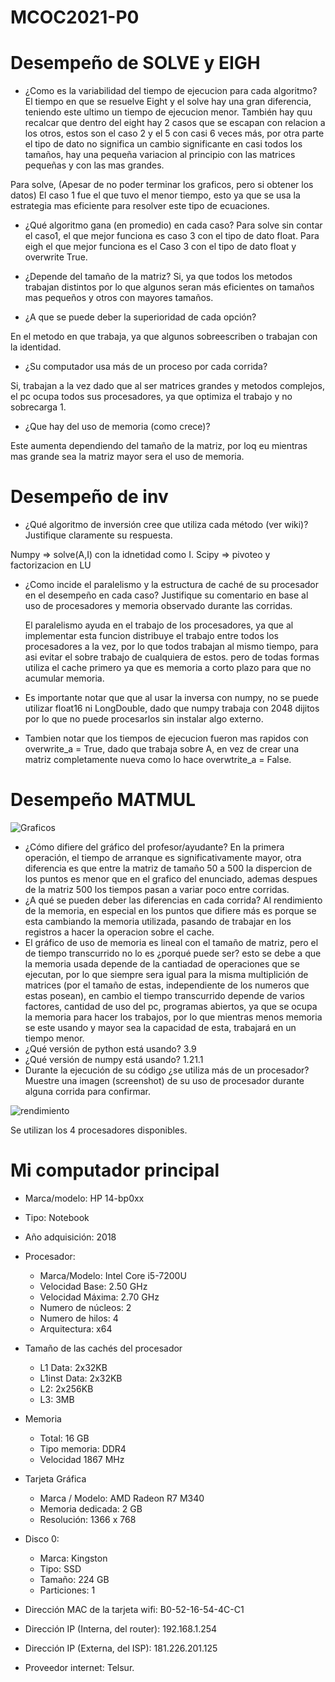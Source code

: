 # MCOC2021-P0

# Desempeño de SOLVE y EIGH

* ¿Como es la variabilidad del tiempo de ejecucion para cada algoritmo?
 El tiempo en que se resuelve Eight y el solve hay una gran diferencia, teniendo este ultimo un tiempo de ejecucion menor. 
 También hay quu recalcar que dentro del eight hay 2 casos que se escapan con relacion a los otros, estos son el caso 2 y el 5 con casi 6 veces más, por otra parte el tipo de dato no significa un cambio significante en casi todos los tamaños, hay una pequeña variacion al principio con las matrices pequeñas y con las mas grandes.
 
 Para solve, (Apesar de no poder terminar los graficos, pero si obtener los datos) El caso 1 fue el que tuvo el menor tiempo, esto ya que se usa la estrategia mas eficiente para resolver este tipo de ecuaciones.
 
* ¿Qué algoritmo gana (en promedio) en cada caso?
 Para solve sin contar el caso1, el que mejor funciona es caso 3 con el tipo de dato float.
 Para eigh el que mejor funciona es el Caso 3 con el tipo de dato float y overwrite True.

* ¿Depende del tamaño de la matriz?
 Si, ya que todos los metodos trabajan distintos por lo que algunos seran más eficientes on tamaños mas pequeños y otros con mayores tamaños.
 
* ¿A que se puede deber la superioridad de cada opción?

 En el metodo en que trabaja, ya que algunos sobreescriben o trabajan con la identidad.

* ¿Su computador usa más de un proceso por cada corrida?

 Si, trabajan a la vez dado que al ser matrices grandes y metodos complejos, el pc ocupa todos sus procesadores, ya que optimiza el trabajo y no sobrecarga 1.  

* ¿Que hay del uso de memoria (como crece)?

Este aumenta dependiendo del tamaño de la matriz, por loq eu mientras mas grande sea la matriz mayor sera el uso de memoria.

# Desempeño de inv

* ¿Qué algoritmo de inversión cree que utiliza cada método (ver wiki)? Justifique claramente su respuesta. 

Numpy => solve(A,I) con la idnetidad como I.
Scipy => pivoteo y factorizacion en LU

* ¿Como incide el paralelismo y la estructura de caché de su procesador en el desempeño en cada caso? Justifique su comentario en base al uso de procesadores y memoria observado durante las corridas. 
 
   El paralelismo ayuda en el trabajo de los procesadores, ya que al implementar esta funcion distribuye el trabajo entre todos los procesadores a la vez, por lo que todos trabajan al mismo tiempo, para asi evitar el sobre trabajo de cualquiera de estos. pero de todas formas utiliza el cache primero ya que es memoria a corto plazo para que no acumular memoria.
   
* Es importante notar que que al usar la inversa con numpy, no se puede utilizar float16 ni LongDouble, dado que numpy trabaja con 2048 dijitos por lo que no puede procesarlos sin instalar algo externo.

* Tambien notar que los tiempos de ejecucion fueron mas rapidos con overwrite_a = True, dado que trabaja sobre A, en vez de crear una matriz completamente nueva como lo hace overwtrite_a = False.



# Desempeño MATMUL

![Graficos](https://user-images.githubusercontent.com/62270417/128526810-e252aaa7-3dab-4414-8a6b-9f5e272022f3.png)

* ¿Cómo difiere del gráfico del profesor/ayudante?
  En la primera operación, el tiempo de arranque es significativamente mayor, otra diferencia es que entre la matriz de tamaño 50 a 500 la dispercion de los puntos es menor que en el grafico del enunciado, ademas despues de la matriz 500 los tiempos pasan a variar poco entre corridas.
* ¿A qué se pueden deber las diferencias en cada corrida?
 Al rendimiento de la memoria, en especial en los puntos que difiere más es porque se esta cambiando la memoria utilizada, pasando de trabajar en los registros a hacer la operacion sobre el cache.
* El gráfico de uso de memoria es lineal con el tamaño de matriz, pero el de tiempo transcurrido no lo es ¿porqué puede ser?
 esto se debe a que la memoria usada depende de la cantiadad de operaciones que se ejecutan, por lo que siempre sera igual para la misma multiplición de matrices (por el tamaño de estas, independiente de los numeros que estas posean), en cambio el tiempo transcurrido depende de varios factores, cantidad de uso del pc, programas abiertos, ya que se ocupa la memoria para hacer los trabajos, por lo que mientras menos memoria se este usando y mayor sea la capacidad de esta, trabajará en un tiempo menor.
* ¿Qué versión de python está usando?
 3.9
* ¿Qué versión de numpy está usando?
 1.21.1
* Durante la ejecución de su código ¿se utiliza más de un procesador? Muestre una imagen (screenshot) de su uso de procesador durante alguna corrida para confirmar. 

![rendimiento](https://user-images.githubusercontent.com/62270417/128532198-ae66b7e1-9a90-44cd-84a6-66894e12ba1f.PNG)

  Se utilizan los 4 procesadores disponibles.

# Mi computador principal

* Marca/modelo: HP 14-bp0xx
* Tipo: Notebook
* Año adquisición: 2018
* Procesador:
  * Marca/Modelo: Intel Core i5-7200U
  * Velocidad Base: 2.50 GHz
  * Velocidad Máxima: 2.70 GHz
  * Numero de núcleos: 2 
  * Numero de hilos: 4
  * Arquitectura: x64
  
* Tamaño de las cachés del procesador
  * L1 Data: 2x32KB
  * L1inst Data: 2x32KB
  * L2: 2x256KB
  * L3: 3MB
  
* Memoria 
  * Total: 16 GB
  * Tipo memoria: DDR4
  * Velocidad 1867 MHz
  
* Tarjeta Gráfica
  * Marca / Modelo: AMD Radeon R7 M340
  * Memoria dedicada: 2 GB
  * Resolución: 1366 x 768

  
* Disco 0: 
  * Marca: Kingston
  * Tipo: SSD
  * Tamaño: 224 GB
  * Particiones: 1

  
* Dirección MAC de la tarjeta wifi: B0-52-16-54-4C-C1
* Dirección IP (Interna, del router): 192.168.1.254
* Dirección IP (Externa, del ISP): 181.226.201.125
* Proveedor internet: Telsur.




